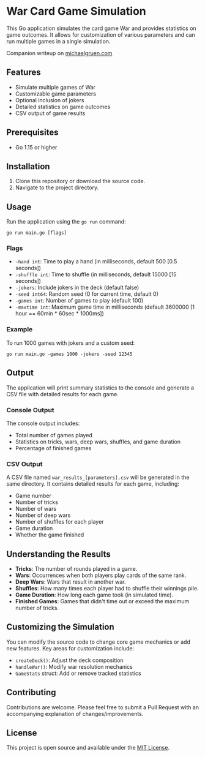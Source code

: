 # War Card Game Simulation

This Go application simulates the card game War and provides statistics on game outcomes. It allows for customization of various parameters and can run multiple games in a single simulation.

Companion writeup on [michaelgruen.com](https://michaelgruen.com/d/2024/what-am-i-in-for/)

## Features

- Simulate multiple games of War
- Customizable game parameters
- Optional inclusion of jokers
- Detailed statistics on game outcomes
- CSV output of game results

## Prerequisites

- Go 1.15 or higher

## Installation

1. Clone this repository or download the source code.
2. Navigate to the project directory.

## Usage

Run the application using the `go run` command:

```
go run main.go [flags]
```

### Flags

- `-hand int`: Time to play a hand (in milliseconds, default 500  \[0.5 seconds\])
- `-shuffle int`: Time to shuffle (in milliseconds, default 15000 \[15 seconds\])
- `-jokers`: Include jokers in the deck (default false)
- `-seed int64`: Random seed (0 for current time, default 0)
- `-games int`: Number of games to play (default 100)
- `-maxtime int`: Maximum game time in milliseconds (default 3600000 \[1 hour == 60min * 60sec * 1000ms\])

### Example

To run 1000 games with jokers and a custom seed:

```
go run main.go -games 1000 -jokers -seed 12345
```

## Output

The application will print summary statistics to the console and generate a CSV file with detailed results for each game.

### Console Output

The console output includes:

- Total number of games played
- Statistics on tricks, wars, deep wars, shuffles, and game duration
- Percentage of finished games

### CSV Output

A CSV file named `war_results_[parameters].csv` will be generated in the same directory. It contains detailed results for each game, including:

- Game number
- Number of tricks
- Number of wars
- Number of deep wars
- Number of shuffles for each player
- Game duration
- Whether the game finished

## Understanding the Results

- **Tricks**: The number of rounds played in a game.
- **Wars**: Occurrences when both players play cards of the same rank.
- **Deep Wars**: Wars that result in another war.
- **Shuffles**: How many times each player had to shuffle their winnings pile.
- **Game Duration**: How long each game took (in simulated time).
- **Finished Games**: Games that didn't time out or exceed the maximum number of tricks.

## Customizing the Simulation

You can modify the source code to change core game mechanics or add new features. Key areas for customization include:

- `createDeck()`: Adjust the deck composition
- `handleWar()`: Modify war resolution mechanics
- `GameStats` struct: Add or remove tracked statistics

## Contributing

Contributions are welcome. Please feel free to submit a Pull Request with an accompanying explanation of changes/improvements.

## License

This project is open source and available under the [MIT License](LICENSE).